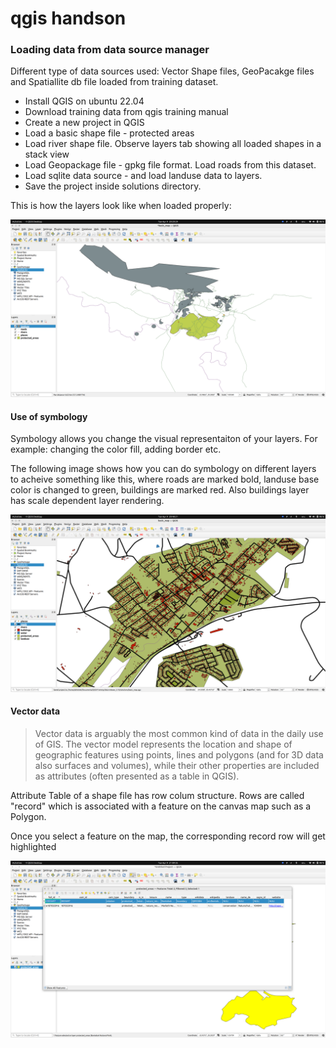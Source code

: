 # qgis handson

### Loading data from data source manager

Different type of data sources used: Vector Shape files, GeoPacakge files and Spatiallite db file loaded from training dataset.

- Install QGIS on ubuntu 22.04
- Download training data from qgis training manual
- Create a new project in QGIS
- Load a basic shape file - protected areas
- Load river shape file. Observe layers tab showing all loaded shapes in a stack view
- Load Geopackage file - gpkg file format. Load roads from this dataset.
- Load sqlite data source - and load landuse data to layers.
- Save the project inside solutions directory.

This is how the layers look like when loaded properly:

![Layers001](./layers001.png)

#### Use of symbology

Symbology allows you change the visual representaiton of your layers. For example: changing the color fill, adding border etc.

The following image shows how you can do symbology on different layers to acheive something like this, where roads are marked bold, landuse base color is changed to green, buildings are marked red. Also buildings layer has scale dependent layer rendering. 

![Symbology](./symbology.png)

#### Vector data

>Vector data is arguably the most common kind of data in the daily use of GIS. The vector model represents the location and shape of geographic features using points, lines and polygons (and for 3D data also surfaces and volumes), while their other properties are included as attributes (often presented as a table in QGIS).


Attribute Table of a shape file has row colum structure. Rows are called "record" which is associated with a feature on the canvas map such as a Polygon.

Once you select a feature on the map, the corresponding record row will get highlighted

![attributes](./attributes.png)

